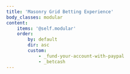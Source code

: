 ```yaml
---
title: 'Masonry Grid Betting Experience'
body_classes: modular
content:
    items: '@self.modular'
    order:
        by: default
        dir: asc
        custom:
            - _fund-your-account-with-paypal
            - _betcash
---
```


